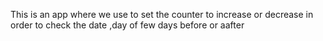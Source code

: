 This is an app where we use to set the counter to increase or decrease in order to check the date ,day of few days before or aafter
